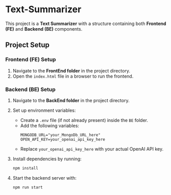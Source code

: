 # Text-Summarizer

This project is a **Text Summarizer** with a structure containing both **Frontend (FE)** and **Backend (BE)** components.

## **Project Setup**

### **Frontend (FE) Setup**

1. Navigate to the **FrontEnd folder** in the project directory.
2. Open the `index.html` file in a browser to run the frontend.

### **Backend (BE) Setup**

1. Navigate to the **BackEnd folder** in the project directory.
2. Set up environment variables:

   - Create a `.env` file (if not already present) inside the `BE` folder.
   - Add the following variables:
     ```plaintext
     MONGODB_URL="your_MongoDb_URL_here"
     OPEN_API_KEY=your_openai_api_key_here
     ```
   - Replace `your_openai_api_key_here` with your actual OpenAI API key.

3. Install dependencies by running:
   ```bash
   npm install
   ```
4. Start the backend server with:
   ```bash
   npm run start
   ```
